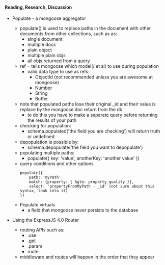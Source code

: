 #### Reading, Research, Discussion

* Populate - a mongoose aggregator
    * populate() is used to replace paths in the document with other documents from other collections, such as as:
        * single document
        * multiple docs
        * plain object
        * multiple plain objs
        * all objs returned from a query
    * ref = tells mongoose which model(/ et al) to use during population
        * valid data type to use as refs:
            * ObjectId (not recommended unless you are awesome at mongoose)
            * Number
            * String
            * Buffer
    * note that populated paths lose their original _id and their value is replace by the mongoose doc return from the db
        * to do this you have to make a separate query before returning the results of your path 
    * checking for population:  
        * schema.populated('the field you are checking') will return truth or undefined
    * depopulation is possible by:
        * schema.depopulate('the field you want to depopulate')
    * populating multiple paths:
        * populate({ key: 'value', anotherKey: 'another value' })
    * query conditions and other options
        ```
        populate({
            path: 'myPath'
            match: {property: { $gte: property_quality }},
            select: 'propertyFromMyPath - _id' (not sure about this syntax, look into it)
        })
        ```
    * Populate virtuals
        * a field that mongoose never persists to the database

* Using the ExpressJS 4.0 Router
    * routing APIs such as: 
        * .use
        * .get
        * .param
        * route
    * middleware and routes will happen in the order that they appear